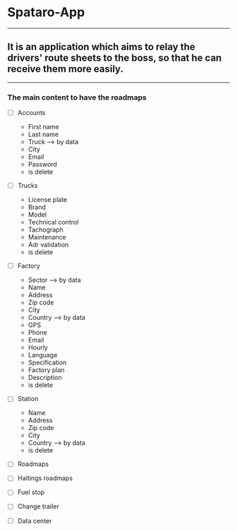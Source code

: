Spataro-App
=
---
It is an application which aims to relay the drivers' route sheets to the boss, so that he can receive them more easily.
-
---
### The main content to have the roadmaps

- [ ] Accounts
  - First name
  - Last name
  - Truck --> by data
  - City
  - Email
  - Password
  - is delete
- [ ] Trucks
  - License plate
  - Brand
  - Model
  - Technical control
  - Tachograph
  - Maintenance
  - Adr validation
  - is delete
- [ ] Factory
  - Sector --> by data
  - Name
  - Address
  - Zip code
  - City
  - Country --> by data
  - GPS
  - Phone
  - Email
  - Hourly
  - Language
  - Specification
  - Factory plan
  - Description
  - is delete
- [ ] Station
  - Name
  - Address
  - Zip code
  - City
  - Country --> by data
  - is delete
- [ ] Roadmaps
- [ ] Haltings roadmaps
- [ ] Fuel stop
- [ ] Change trailer
- [ ] Data center


